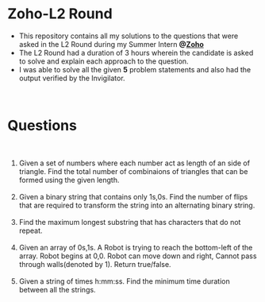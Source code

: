 # Zoho-L2 Round
<ul>
<li>This repository contains all my solutions to the questions that were asked in the L2 Round during my Summer Intern <b>@<a href="www.zoho.com">Zoho</a></b></li>
<li>The L2 Round had a duration of 3 hours wherein the candidate is asked to solve and explain each approach to the question.</li>
<li>I was able to solve all the given <b>5</b> problem statements and also had the output verified by the Invigilator.</li>
</ul>
<br>

# Questions
<br>
<ol>
<li>Given a set of numbers where each number act as length of an side of triangle. Find the total number of combinaions of triangles that can be formed using the given length.</li><br>
<li>Given a binary string that contains only 1s,0s. Find the number of flips that are required to transform the string into an alternating binary string.</li><br>
<li>Find the maximum longest substring that has characters that do not repeat.</li><br>
<li>Given an array of 0s,1s. A Robot is trying to reach the bottom-left of the array. Robot begins at 0,0. Robot can move down and right, Cannot pass through walls(denoted by 1). Return true/false.</li><br>
<li>Given a string of times h:mm:ss. Find the minimum time duration between all the strings.</li>
</ol>

